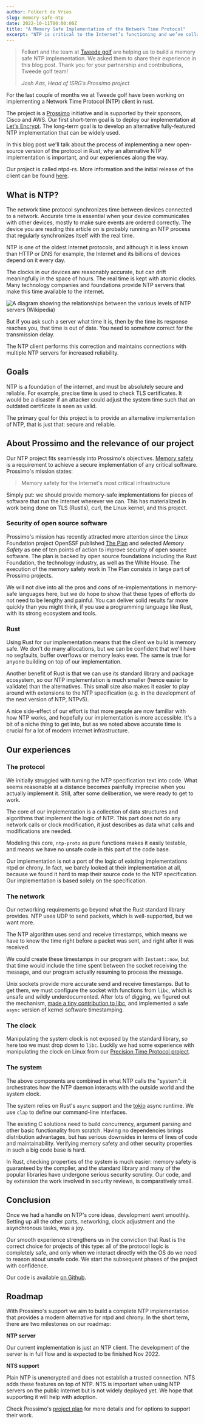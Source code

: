 ```yaml
---
author: Folkert de Vries
slug: memory-safe-ntp
date: 2022-10-11T00:00:00Z
title: "A Memory Safe Implementation of the Network Time Protocol"
excerpt: "NTP is critical to the Internet’s functioning and we’ve collaborated with Tweede golf to build a high-performance, memory safe implementation. "
---
```




<div class="card border-0 pic-quote-right mb-4">
    <div class="pt-4">
        <blockquote class="blockquote">
            <span class="quote"></span>
            <div class="quote-text">
                <p class="font-italic lh-170">Folkert and the team at <a href="https://tweedegolf.nl/en" target="_blank" rel="noopener noreferer">Tweede golf</a> are helping us to build a memory safe NTP implementation. We asked them to share their experience in this blog post. Thank you for your partnership and contributions, Tweede golf team!</p>
                <footer class="blockquote-footer"><cite title="Source Title">Josh Aas, Head of ISRG’s Prossimo project</cite></footer>
            </div>
        </blockquote>
    </div>
</div>


For the last couple of months we at Tweede golf have been working on implementing a Network Time Protocol (NTP) client in rust.

The project is a [Prossimo](https://www.memorysafety.org/) initiative and is supported by their sponsors, Cisco and AWS. Our first short-term goal is to deploy our implementation at [Let's Encrypt](https://letsencrypt.org). The long-term goal is to develop an alternative fully-featured NTP implementation that can be widely used.

In this blog post we'll talk about the process of implementing a new open-source version of the protocol in Rust, why an alternative NTP implementation is important, and our experiences along the way.

Our project is called ntpd-rs. More information and the initial release of the client can be found [here](https://github.com/memorysafety/ntpd-rs).

## What is NTP?

The network time protocol synchronizes time between devices connected to a network. Accurate time is essential when your device communicates with other devices, mostly to make sure events are ordered correctly. The device you are reading this article on is probably running an NTP process that regularly synchronizes itself with the real time.

NTP is one of the oldest Internet protocols, and although it is less known than HTTP or DNS for example, the Internet and its billions of devices depend on it every day.

The clocks in our devices are reasonably accurate, but can drift meaningfully in the space of hours. The real time is kept with atomic clocks. Many technology companies and foundations provide NTP servers that make this time available to the internet.

![A diagram showing the relationships between the various levels of NTP servers (Wikipedia)](/images/blog/Blog-2022-10-11-relationship-various-levels-ntp.png)

But if you ask such a server what time it is, then by the time its response reaches you, that time is out of date. You need to somehow correct for the transmission delay.

The NTP client performs this correction and maintains connections with multiple NTP servers for increased reliability.

## Goals

NTP is a foundation of the internet, and must be absolutely secure and reliable. For example, precise time is used to check TLS certificates. It would be a disaster if an attacker could adjust the system time such that an outdated certificate is seen as valid.

The primary goal for this project is to provide an alternative implementation of NTP, that is just that: secure and reliable.

## About Prossimo and the relevance of our project

Our NTP project fits seamlessly into Prossimo's objectives. [Memory safety](https://www.memorysafety.org/docs/memory-safety/) is a requirement to achieve a secure implementation of any critical software. Prossimo's mission states:

> Memory safety for the Internet's most critical infrastructure

Simply put: we should provide memory-safe implementations for pieces of software that run the Internet wherever we can. This has materialized in work being done on TLS (Rustls), curl, the Linux kernel, and this project.

### Security of open source software

Prossimo's mission has recently attracted more attention since the Linux Foundation project OpenSSF published [The Plan](https://openssf.org/oss-security-mobilization-plan/) and selected _Memory Safety_ as one of ten points of action to improve security of open source software. The plan is backed by open source foundations including the Rust Foundation, the technology industry, as well as the White House. The execution of the memory safety work in The Plan consists in large part of Prossimo projects.

We will not dive into all the pros and cons of re-implementations in memory-safe languages here, but we do hope to show that these types of efforts do not need to be lengthy and painful. You can deliver solid results far more quickly than you might think, if you use a programming language like Rust, with its strong ecosystem and tools.

### Rust

Using Rust for our implementation means that the client we build is memory safe. We don't do many allocations, but we can be confident that we'll have no segfaults, buffer overflows or memory leaks ever. The same is true for anyone building on top of our implementation.

Another benefit of Rust is that we can use its standard library and package ecosystem, so our NTP implementation is much smaller (hence easier to validate) than the alternatives. This small size also makes it easier to play around with extensions to the NTP specification (e.g. in the development of the next version of NTP, NTPv5).

A nice side-effect of our effort is that more people are now familiar with how NTP works, and hopefully our implementation is more accessible. It's a bit of a niche thing to get into, but as we noted above accurate time is crucial for a lot of modern internet infrastructure.

## Our experiences

### The protocol

We initially struggled with turning the NTP specification text into code. What seems reasonable at a distance becomes painfully imprecise when you actually implement it. Still, after some deliberation, we were ready to get to work.

The core of our implementation is a collection of data structures and algorithms that implement the logic of NTP. This part does not do any network calls or clock modification, it just describes as data what calls and modifications are needed.

Modeling this core, `ntp-proto` as pure functions makes it easily testable, and means we have no unsafe code in this part of the code base.

Our implementation is not a port of the logic of existing implementations ntpd or chrony. In fact, we barely looked at their implementation at all, because we found it hard to map their source code to the NTP specification. Our implementation is based solely on the specification.

### The network

Our networking requirements go beyond what the Rust standard library provides. NTP uses UDP to send packets, which is well-supported, but we want more.

The NTP algorithm uses send and receive timestamps, which means we have to know the time right before a packet was sent, and right after it was received.

We could create these timestamps in our program with `Instant::now`, but that time would include the time spent between the socket receiving the message, and our program actually resuming to process the message.

Unix sockets provide more accurate send and receive timestamps. But to get them, we must configure the socket with functions from `libc`, which is unsafe and wildly underdocumented. After lots of digging, we figured out the mechanism, [made a tiny contribution to libc](https://github.com/rust-lang/libc/pull/2881), and implemented a safe `async` version of kernel software timestamping.

### The clock

Manipulating the system clock is not exposed by the standard library, so here too we must drop down to `libc`. Luckily we had some experience with manipulating the clock on Linux from our [Precision Time Protocol project](https://tweedegolf.nl/en/blog/72/announcing-statime-a-rust-ptp-implementation).

### The system

The above components are combined in what NTP calls the "system": it orchestrates how the NTP daemon interacts with the outside world and the system clock.

The system relies on Rust's `async` support and the [tokio](https://tokio.rs/) async runtime. We use `clap` to define our command-line interfaces.

The existing C solutions need to build concurrency, argument parsing and other basic functionality from scratch. Having no dependencies brings distribution advantages, but has serious downsides in terms of lines of code and maintainability. Verifying memory safety and other security properties in such a big code base is hard.

In Rust, checking properties of the system is much easier: memory safety is guaranteed by the compiler, and the standard library and many of the popular libraries have undergone serious security scrutiny. Our code, and by extension the work involved in security reviews, is comparatively small.

## Conclusion

Once we had a handle on NTP's core ideas, development went smoothly. Setting up all the other parts, networking, clock adjustment and the asynchronous tasks, was a joy.

Our smooth experience strengthens us in the conviction that Rust is the correct choice for projects of this type: all of the protocol logic is completely safe, and only when we interact directly with the OS do we need to reason about unsafe code. We start the subsequent phases of the project with confidence.

Our code is available [on Github](https://github.com/memorysafety/ntpd-rs).

## Roadmap

With Prossimo's support we aim to build a complete NTP implementation that provides a modern alternative for ntpd and chrony. In the short term, there are two milestones on our roadmap:

**NTP server**

Our current implementation is just an NTP client. The development of the server is in full flow and is expected to be finished Nov 2022.

**NTS support**

Plain NTP is unencrypted and does not establish a trusted connection. NTS adds these features on top of NTP. NTS is important when using NTP servers on the public internet but is not widely deployed yet. We hope that supporting it will help with adoption.

Check Prossimo's [project plan](https://www.memorysafety.org/initiative/ntp/ntp-work-plan/) for more details and for options to support their work.